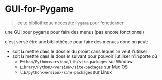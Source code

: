 # GUI-for-Pygame

> cette bibliothèque nécessite `Pygame` pour fonctionner

une GUI pour pygame pour faire des menus (pas encore fonctionnel)

c'est sensé être une bibliothèque pour faire des menues donc on peut:
 - soit la mettre dans le dossier du projet dans lequel on veut l'utiliser
 - soit la mettre dans le dossier suivant pour pouvoir l'utiliser n'importe où
   - `Python/Python<version>/Lib/site-packages` sur Window
   - `Library/Python/<version>/site-packages` sur Mac OS
   - `lib/python<version>/site-packages` sur Linux